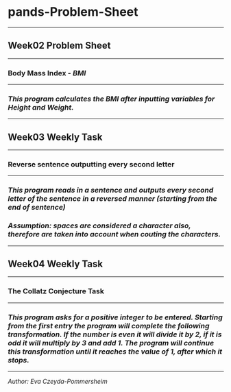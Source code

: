 # pands-Problem-Sheet
---
## Week02 Problem Sheet
---
### **Body Mass Index** - *BMI*
---
### ***This program calculates the BMI after inputting variables for Height and Weight.***
---
## Week03 Weekly Task
---
### **Reverse sentence outputting every second letter**
---
### ***This program reads in a sentence and outputs every second letter of the sentence in a reversed manner (starting from the end of sentence)***
### ***Assumption: spaces are considered a character also, therefore are taken into account when couting the characters.***
---
## Week04 Weekly Task
---
### **The Collatz Conjecture Task**
---
### ***This program asks for a positive integer to be entered. Starting from the first entry the program will complete the following transformation. If the number is even it will divide it by 2, if it is odd it will multiply by 3 and add 1. The program will continue this transformation until it reaches the value of 1, after which it stops.***

---
*Author: Eva Czeyda-Pommersheim*